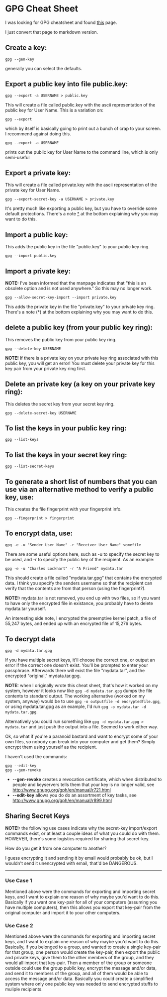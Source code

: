 # GPG Cheat Sheet

I was looking for GPG cheatsheet and found [this](http://irtfweb.ifa.hawaii.edu/~lockhart/gpg/) page. 

I just convert that page to markdown version.


## Create a key:
```
gpg --gen-key
```
generally you can select the defaults.

## Export a public key into file public.key:
```
gpg --export -a USERNAME > public.key
```
This will create a file called public.key with the ascii representation of the public key for User Name. This is a variation on:
```
gpg --export
```
which by itself is basically going to print out a bunch of crap to your screen. I recommend against doing this.
```
gpg --export -a USERNAME
```
prints out the public key for User Name to the command line, which is only semi-useful

## Export a private key:
This will create a file called private.key with the ascii representation of the private key for User Name.
```
gpg --export-secret-key -a USERNAME > private.key
```
It's pretty much like exporting a public key, but you have to override some default protections. There's a note [*](#Use-Case-1) at the bottom explaining why you may want to do this.

## Import a public key:
This adds the public key in the file "public.key" to your public key ring.
```
gpg --import public.key
```

## Import a private key:
**NOTE:** I've been informed that the manpage indicates that "this is an obsolete option and is not used anywhere." So this may no longer work.
```
gpg --allow-secret-key-import --import private.key
```
This adds the private key in the file "private.key" to your private key ring. There's a note (*) at the bottom explaining why you may want to do this.

## delete a public key (from your public key ring):
This removes the public key from your public key ring.
```
gpg --delete-key USERNAME
```
**NOTE!** If there is a private key on your private key ring associated with this public key, you will get an error! You must delete your private key for this key pair from your private key ring first.

## Delete an private key (a key on your private key ring):
This deletes the secret key from your secret key ring.
```
gpg --delete-secret-key USERNAME
```

## To list the keys in your public key ring:
```
gpg --list-keys
```

## To list the keys in your secret key ring:
```
gpg --list-secret-keys
```

## To generate a short list of numbers that you can use via an alternative method to verify a public key, use:
This creates the file fingerprint with your fingerprint info.
```
gpg --fingerprint > fingerprint
```

## To encrypt data, use:
```
gpg -e -u "Sender User Name" -r "Receiver User Name" somefile
```
There are some useful options here, such as -u to specify the secret key to be used, and -r to specify the public key of the recipient.
As an example: 
```
gpg -e -u "Charles Lockhart" -r "A Friend" mydata.tar
```
This should create a file called "mydata.tar.gpg" that contains the encrypted data. I think you specify the senders username so that the recipient can verify that the contents are from that person (using the fingerprint?).

**NOTE!:** mydata.tar is not removed, you end up with two files, so if you want to have only the encrypted file in existance, you probably have to delete mydata.tar yourself.

An interesting side note, I encrypted the preemptive kernel patch, a file of 55,247 bytes, and ended up with an encrypted file of 15,276 bytes.

## To decrypt data
```
gpg -d mydata.tar.gpg
```

If you have multiple secret keys, it'll choose the correct one, or output an error if the correct one doesn't exist. You'll be prompted to enter your passphrase. Afterwards there will exist the file "mydata.tar", and the encrypted "original," mydata.tar.gpg.

**NOTE:** when I originally wrote this cheat sheet, that's how it worked on my system, however it looks now like `gpg -d mydata.tar.gpg` dumps the file contents to standard output. The working alternative (worked on my system, anyway) would be to use `gpg -o outputfile -d encryptedfile.gpg`, or using mydata.tar.gpg as an example, I'd run `gpg -o mydata.tar -d mydata.tar.gpg`.

Alternatively you could run something like `gpg -d mydata.tar.gpg > mydata.tar` and just push the output into a file. Seemed to work either way.

Ok, so what if you're a paranoid bastard and want to encrypt some of your own files, so nobody can break into your computer and get them? Simply encrypt them using yourself as the recipient.

I haven't used the commands:
```
gpg --edit-key
gpg --gen-revoke
```

 * **--gen-revoke** creates a revocation certificate, which when distributed to people and keyservers tells them that your key is no longer valid, see http://www.gnupg.org/gph/en/manual/r721.html
 * **--edit-key** allows you do do an assortment of key tasks, see http://www.gnupg.org/gph/en/manual/r899.html


## Sharing Secret Keys

**NOTE!:** the following use cases indicate why the secret-key import/export commands exist, or at least a couple ideas of what you could do with them. HOWEVER, there's some logistics required for sharing that secret-key. 

How do you get it from one computer to another? 

I guess encrypting it and sending it by email would probably be ok, but I wouldn't send it unencrypted with email, that'd be DANGEROUS.

---

### Use Case 1
Mentioned above were the commands for exporting and importing secret keys, and I want to explain one reason of why maybe you'd want to do this. Basically if you want one key-pair for all of your computers (assuming you have multiple computers), then this allows you export that key-pair from the original computer and import it to your other computers. 

### Use Case 2 
Mentioned above were the commands for exporting and importing secret keys, and I want to explain one reason of why maybe you'd want to do this. Basically, if you belonged to a group, and wanted to create a single key-pair for that group, one person would create the key-pair, then export the public and private keys, give them to the other members of the group, and they would all import that key-pair. Then a member of the group or someone outside could use the group public key, encrypt the message and/or data, and send it to members of the group, and all of them would be able to access the message and/or data. Basically you could create a simplified system where only one public key was needed to send encrypted stuffs to muliple recipients.
